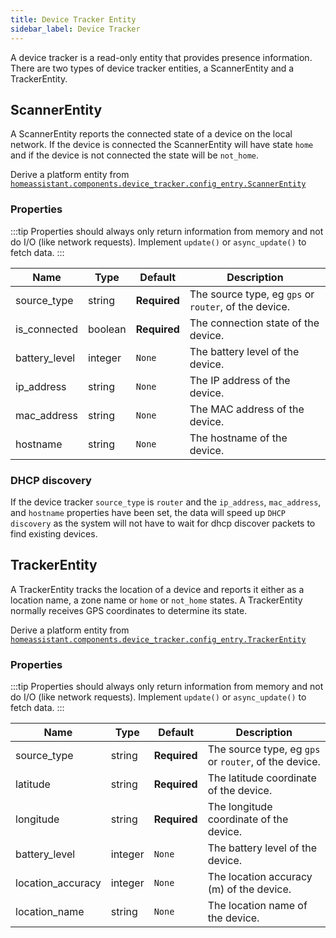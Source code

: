 ```yaml
---
title: Device Tracker Entity
sidebar_label: Device Tracker
---
```


A device tracker is a read-only entity that provides presence information. There are two types of device tracker entities, a ScannerEntity and a TrackerEntity.

## ScannerEntity

A ScannerEntity reports the connected state of a device on the local network. If the device is connected the ScannerEntity will have state `home` and if the device is not connected the state will be `not_home`.

Derive a platform entity from [`homeassistant.components.device_tracker.config_entry.ScannerEntity`](https://github.com/home-assistant/core/blob/dev/homeassistant/components/device_tracker/config_entry.py)

### Properties

:::tip
Properties should always only return information from memory and not do I/O (like network requests). Implement `update()` or `async_update()` to fetch data.
:::

| Name          | Type    | Default      | Description                                       |
| ------------- | ------- | ------------ | ------------------------------------------------- |
| source_type   | string  | **Required** | The source type, eg `gps` or `router`, of the device. |
| is_connected  | boolean | **Required** | The connection state of the device.               |
| battery_level | integer | `None`       | The battery level of the device.                  |
| ip_address    | string  | `None`       | The IP address of the device.                     |
| mac_address   | string  | `None`       | The MAC address of the device.                    |
| hostname      | string  | `None`       | The hostname of the device.                       |

### DHCP discovery

If the device tracker `source_type` is `router` and the `ip_address`, `mac_address`, and `hostname` properties have been set, the data will
speed up `DHCP discovery` as the system will not have to wait for
dhcp discover packets to find existing devices.

## TrackerEntity

A TrackerEntity tracks the location of a device and reports it either as a location name, a zone name or `home` or `not_home` states. A TrackerEntity normally receives GPS coordinates to determine its state.

Derive a platform entity from [`homeassistant.components.device_tracker.config_entry.TrackerEntity`](https://github.com/home-assistant/core/blob/dev/homeassistant/components/device_tracker/config_entry.py)

### Properties

:::tip
Properties should always only return information from memory and not do I/O (like network requests). Implement `update()` or `async_update()` to fetch data.
:::

| Name              | Type    | Default      | Description                                       |
| ----------------- | ------- | ------------ | ------------------------------------------------- |
| source_type       | string  | **Required** | The source type, eg `gps` or `router`, of the device. |
| latitude          | string  | **Required** | The latitude coordinate of the device.            |
| longitude         | string  | **Required** | The longitude coordinate of the device.           |
| battery_level     | integer | `None`       | The battery level of the device.                  |
| location_accuracy | integer | `None`       | The location accuracy (m) of the device.          |
| location_name     | string  | `None`       | The location name of the device.                  |
